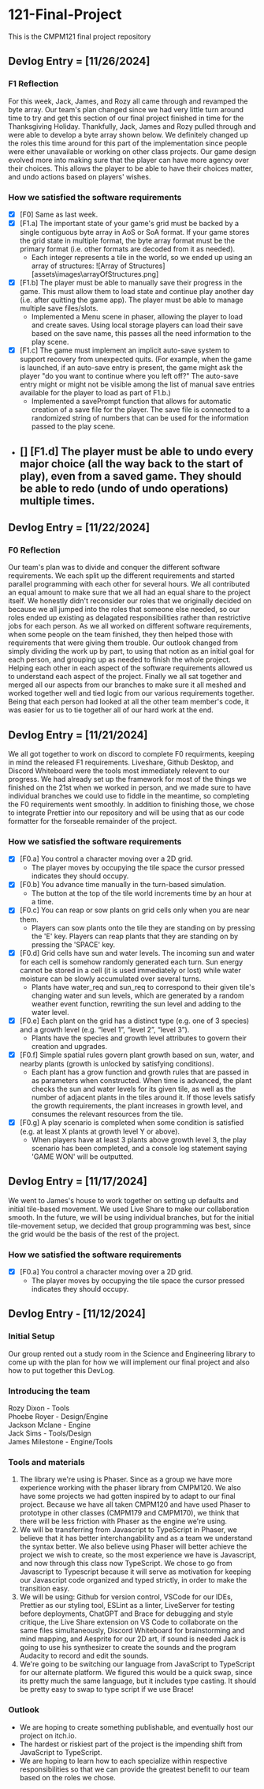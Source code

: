 # 121-Final-Project

This is the CMPM121 final project repository

## Devlog Entry = [11/26/2024]

### F1 Reflection
For this week, Jack, James, and Rozy all came through and revamped the byte array. Our team's plan changed since we had very little turn around time to try and get this section of our final project finished in time for the Thanksgiving Holiday. Thankfully, Jack, James and Rozy pulled through and were able to develop a byte array shown below. We definitely changed up the roles this time around for this part of the implementation since people were either unavailable or working on other class projects. Our game design evolved more into making sure that the player can have more agency over their choices. This allows the player to be able to have their choices matter, and undo actions based on players' wishes. 

### How we satisfied the software requirements
- [x] [F0] Same as last week.
- [x] [F1.a] The important state of your game's grid must be backed by a single contiguous byte array in AoS or SoA format. If your game stores the grid state in multiple format, the byte array format must be the primary format (i.e. other formats are decoded from it as needed).
    - Each integer represents a tile in the world, so we ended up using an array of structures: 
    ![Array of Structures][assets\images\arrayOfStructures.png]
- [x] [F1.b] The player must be able to manually save their progress in the game. This must allow them to load state and continue play another day (i.e. after quitting the game app). The player must be able to manage multiple save files/slots.
    - Implemented a Menu scene in phaser, allowing the player to load and create saves. Using local storage players can load their save based on the save name, this passes all the need information to the play scene.
- [x] [F1.c] The game must implement an implicit auto-save system to support recovery from unexpected quits. (For example, when the game is launched, if an auto-save entry is present, the game might ask the player "do you want to continue where you left off?" The auto-save entry might or might not be visible among the list of manual save entries available for the player to load as part of F1.b.)
    - Implemented a savePrompt function that allows for automatic creation of a save file for the player. The save file is connected to a randomized string of numbers that can be used for the information passed to the play scene.
- [] [F1.d] The player must be able to undo every major choice (all the way back to the start of play), even from a saved game. They should be able to redo (undo of undo operations) multiple times.
    - 

## Devlog Entry = [11/22/2024]

### F0 Reflection

Our team's plan was to divide and conquer the different software requirements. We each split up the different requirements and started parallel programming with each other for several hours. We all contributed an equal amount to make sure that we all had an equal share to the project itself. We honestly didn't reconsider our roles that we originally decided on because we all jumped into the roles that someone else needed, so our roles ended up existing as delagated responsibilities rather than restrictive jobs for each person. As we all worked on different software requirements, when some people on the team finished, they then helped those with requirements that were giving them trouble. Our outlook changed from simply dividing the work up by part, to using that notion as an initial goal for each person, and grouping up as needed to finish the whole project. Helping each other in each aspect of the software requirements allowed us to understand each aspect of the project. Finally we all sat together and merged all our aspects from our branches to make sure it all meshed and worked together well and tied logic from our various requirements together. Being that each person had looked at all the other team member's code, it was easier for us to tie together all of our hard work at the end.

## Devlog Entry = [11/21/2024]

We all got together to work on discord to complete F0 requirments, keeping in mind the released F1 requirements. Liveshare, Github Desktop, and Discord Whiteboard were the tools most immediately relevent to our progress. We had already set up the framework for most of the things we finished on the 21st when we worked in person, and we made sure to have individual branches we could use to fiddle in the meantime, so completing the F0 requirements went smoothly. In addition to finishing those, we chose to integrate Prettier into our repository and will be using that as our code formatter for the forseable remainder of the project.

### How we satisfied the software requirements

-   [x] [F0.a] You control a character moving over a 2D grid.
    -   The player moves by occupying the tile space the cursor pressed indicates they should occupy.
-   [x] [F0.b] You advance time manually in the turn-based simulation.
    -   The button at the top of the tile world increments time by an hour at a time.
-   [x] [F0.c] You can reap or sow plants on grid cells only when you are near them.
    -   Players can sow plants onto the tile they are standing on by pressing the 'E' key. Players can reap plants that they are standing on by pressing the 'SPACE' key.
-   [x] [F0.d] Grid cells have sun and water levels. The incoming sun and water for each cell is somehow randomly generated each turn. Sun energy cannot be stored in a cell (it is used immediately or lost) while water moisture can be slowly accumulated over several turns.
    -   Plants have water_req and sun_req to correspond to their given tile's changing water and sun levels, which are generated by a random weather event function, rewriting the sun level and adding to the water level.
-   [x] [F0.e] Each plant on the grid has a distinct type (e.g. one of 3 species) and a growth level (e.g. “level 1”, “level 2”, “level 3”).
    -   Plants have the species and growth level attributes to govern their creation and upgrades.
-   [x] [F0.f] Simple spatial rules govern plant growth based on sun, water, and nearby plants (growth is unlocked by satisfying conditions).
    -   Each plant has a grow function and growth rules that are passed in as parameters when constructed. When time is advanced, the plant checks the sun and water levels for its given tile, as well as the number of adjacent plants in the tiles around it. If those levels satisfy the growth requirements, the plant increases in growth level, and consumes the relevant resources from the tile.
-   [x] [F0.g] A play scenario is completed when some condition is satisfied (e.g. at least X plants at growth level Y or above).
    -   When players have at least 3 plants above growth level 3, the play scenario has been completed, and a console log statement saying 'GAME WON' will be outputted.

## Devlog Entry = [11/17/2024]

We went to James's house to work together on setting up defaults and initial tile-based movement. We used Live Share to make our collaboration smooth. In the future, we will be using individual branches, but for the initial tile-movement setup, we decided that group programming was best, since the grid would be the basis of the rest of the project.

### How we satisfied the software requirements

-   [x] [F0.a] You control a character moving over a 2D grid.
    -   The player moves by occupying the tile space the cursor pressed indicates they should occupy.

## Devlog Entry - [11/12/2024]

### Initial Setup

Our group rented out a study room in the Science and Engineering library to come up with the plan for how we will implement our final project and also how to put together this DevLog.

### Introducing the team

Rozy Dixon - Tools\
Phoebe Royer - Design/Engine\
Jackson Mclane - Engine\
Jack Sims - Tools/Design\
James Milestone - Engine/Tools

### Tools and materials

1.  The library we're using is Phaser. Since as a group we have more experience working with the phaser library from CMPM120. We also have some projects we had gotten inspired by to adapt to our final project. Because we have all taken CMPM120 and have used Phaser to prototype in other classes (CMPM179 and CMPM170), we think that there will be less friction with Phaser as the engine we're using.
2.  We will be transferring from Javascript to TypeScript in Phaser, we believe that it has better interchangability and as a team we understand the syntax better. We also believe using Phaser will better achieve the project we wish to create, so the most experience we have is Javascript, and now through this class now TypeScript. We chose to go from Javascript to Typescript because it will serve as motivation for keeping our Javascript code organized and typed strictly, in order to make the transition easy.
3.  We will be using: Github for version control, VSCode for our IDEs, Prettier as our styling tool, ESLint as a linter, LiveServer for testing before deployments, ChatGPT and Brace for debugging and style critique, the Live Share extension on VS Code to collaborate on the same files simultaneously, Discord Whiteboard for brainstorming and mind mapping, and Aesprite for our 2D art, if sound is needed Jack is going to use his synthesizer to create the sounds and the program Audacity to record and edit the sounds.
4.  We're going to be switching our language from JavaScript to TypeScript for our alternate platform. We figured this would be a quick swap, since its pretty much the same language, but it includes type casting. It should be pretty easy to swap to type script if we use Brace!

### Outlook

-   We are hoping to create something publishable, and eventually host our project on itch.io.
-   The hardest or riskiest part of the project is the impending shift from JavaScript to TypeScript.
-   We are hoping to learn how to each specialize within respective responsibilities so that we can provide the greatest benefit to our team based on the roles we chose.
